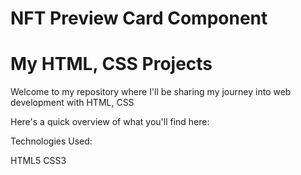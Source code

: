 # NFT Preview Card Component

# My HTML, CSS Projects

Welcome to my repository where I'll be sharing my journey into web development with HTML, CSS

Here's a quick overview of what you'll find here:

Technologies Used:

HTML5
CSS3
